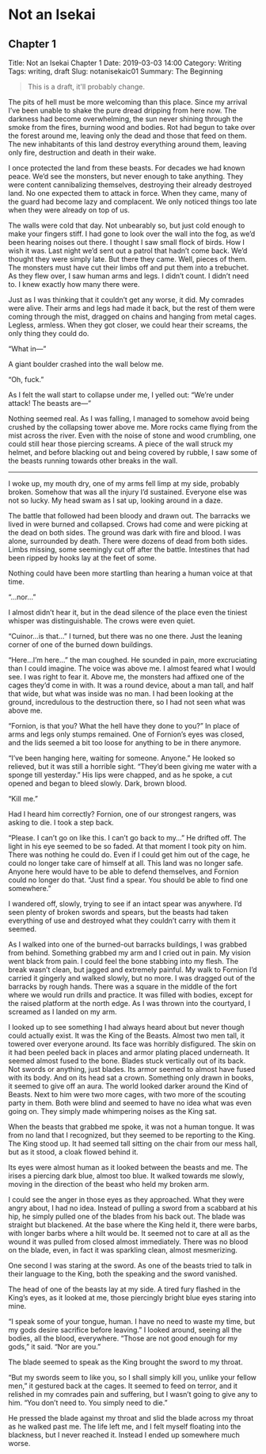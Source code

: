 # Not an Isekai

## Chapter 1

Title: Not an Isekai Chapter 1
Date: 2019-03-03 14:00
Category: Writing
Tags: writing, draft
Slug: notanisekaic01
Summary: The Beginning

> This is a draft, it'll probably change.

The pits of hell must be more welcoming than this place. Since my arrival I’ve been unable to shake the pure dread dripping from here now. The darkness had become overwhelming, the sun never shining through the smoke from the fires, burning wood and bodies.  Rot had begun to take over the forest around me, leaving only the dead and those that feed on them. The new inhabitants of this land destroy everything around them, leaving only fire, destruction and death in their wake.

 I once protected the land from these beasts. For decades we had known peace. We’d see the monsters, but never enough to take anything. They were content cannibalizing themselves, destroying their already destroyed land. No one expected them to attack in force. When they came, many of the guard had become lazy and complacent. We only noticed things too late when they were already on top of us.

The walls were cold that day. Not unbearably so, but just cold enough to make your fingers stiff. I had gone to look over the wall into the fog, as we’d been hearing noises out there. I thought I saw small flock of birds. How I wish it was. Last night we’d sent out a patrol that hadn’t come back. We’d thought they were simply late. But there they came. Well, pieces of them. The monsters must have cut their limbs off and put them into a trebuchet. As they flew over, I saw human arms and legs. I didn’t count. I didn’t need to. I knew exactly how many there were.

Just as I was thinking that it couldn’t get any worse, it did. My comrades were alive. Their arms and legs had made it back, but the rest of them were coming through the mist, dragged on chains and hanging from metal cages. Legless, armless. When they got closer, we could hear their screams, the only thing they could do.

“What in—”

A giant boulder crashed into the wall below me.

“Oh, fuck.”

As I felt the wall start to collapse under me, I yelled out: “We’re under attack! The beasts are—”

Nothing seemed real. As I was falling, I managed to somehow avoid being crushed by the collapsing tower above me. More rocks came flying from the mist across the river. Even with the noise of stone and wood crumbling, one could still hear those piercing screams. A piece of the wall struck my helmet, and before blacking out and being covered by rubble, I saw some of the beasts running towards other breaks in the wall.

---

I woke up, my mouth dry, one of my arms fell limp at my side, probably broken. Somehow that was all the injury I’d sustained. Everyone else was not so lucky. My head swam as I sat up, looking around in a daze.

The battle that followed had been bloody and drawn out. The barracks we lived in were burned and collapsed. Crows had come and were picking at the dead on both sides. The ground was dark with fire and blood. I was alone, surrounded by death. There were dozens of dead from both sides. Limbs missing, some seemingly cut off after the battle. Intestines that had been ripped by hooks lay at the feet of some.

Nothing could have been more startling than hearing a human voice at that time.

“…nor…”

I almost didn’t hear it, but in the dead silence of the place even the tiniest whisper was distinguishable. The crows were even quiet.

“Cuinor…is that…” I turned, but there was no one there. Just the leaning corner of one of the burned down buildings.

“Here…I’m here…” the man coughed. He sounded in pain, more excruciating than I could imagine. The voice was above me. I almost feared what I would see. I was right to fear it. Above me, the monsters had affixed one of the cages they’d come in with. It was a round device, about a man tall, and half that wide, but what was inside was no man.  I had been looking at the ground, incredulous to the destruction there, so I had not seen what was above me.

“Fornion, is that you? What the hell have they done to you?” In place of arms and legs only stumps remained. One of Fornion’s eyes was closed, and the lids seemed a bit too loose for anything to be in there anymore.

“I’ve been hanging here, waiting for someone. Anyone.” He looked so relieved, but it was still a horrible sight. “They’d been giving me water with a sponge till yesterday.” His lips were chapped, and as he spoke, a cut opened and began to bleed slowly. Dark, brown blood.

“Kill me.”

Had I heard him correctly? Fornion, one of our strongest rangers, was asking to die. I took a step back.

“Please. I can’t go on like this. I can’t go back to my…” He drifted off. The light in his eye seemed to be so faded. At that moment I took pity on him. There was nothing he could do. Even if I could get him out of the cage, he could no longer take care of himself at all. This land was no longer safe. Anyone here would have to be able to defend themselves, and Fornion could no longer do that. “Just find a spear. You should be able to find one somewhere.”

I wandered off, slowly, trying to see if an intact spear was anywhere. I’d seen plenty of broken swords and spears, but the beasts had taken everything of use and destroyed what they couldn’t carry with them it seemed.

As I walked into one of the burned-out barracks buildings, I was grabbed from behind. Something grabbed my arm and I cried out in pain. My vision went black from pain. I could feel the bone stabbing into my flesh. The break wasn’t clean, but jagged and extremely painful. My walk to Fornion I’d carried it gingerly and walked slowly, but no more. I was dragged out of the barracks by rough hands. There was a square in the middle of the fort where we would run drills and practice. It was filled with bodies, except for the raised platform at the north edge. As I was thrown into the courtyard, I screamed as I landed on my arm.

I looked up to see something I had always heard about but never though could actually exist. It was the King of the Beasts. Almost two men tall, it towered over everyone around. Its face was horribly disfigured. The skin on it had been peeled back in places and armor plating placed underneath. It seemed almost fused to the bone. Blades stuck vertically out of its back. Not swords or anything, just blades. Its armor seemed to almost have fused with its body. And on its head sat a crown. Something only drawn in books, it seemed to give off an aura. The world looked darker around the Kind of Beasts. Next to him were two more cages, with two more of the scouting party in them. Both were blind and seemed to have no idea what was even going on. They simply made whimpering noises as the King sat.

When the beasts that grabbed me spoke, it was not a human tongue. It was from no land that I recognized, but they seemed to be reporting to the King. The King stood up. It had seemed tall sitting on the chair from our mess hall, but as it stood, a cloak flowed behind it.

Its eyes were almost human as it looked between the beasts and me. The irises a piercing dark blue, almost too blue. It walked towards me slowly, moving in the direction of the beast who held my broken arm.

I could see the anger in those eyes as they approached. What they were angry about, I had no idea. Instead of pulling a sword from a scabbard at his hip, he simply pulled one of the blades from his back out. The blade was straight but blackened. At the base where the King held it, there were barbs, with longer barbs where a hilt would be. It seemed not to care at all as the wound it was pulled from closed almost immediately. There was no blood on the blade, even, in fact it was sparkling clean, almost mesmerizing.

One second I was staring at the sword. As one of the beasts tried to talk in their language to the King, both the speaking and the sword vanished.

The head of one of the beasts lay at my side. A tired fury flashed in the King’s eyes, as it looked at me, those piercingly bright blue eyes staring into mine.

“I speak some of your tongue, human. I have no need to waste my time, but my gods desire sacrifice before leaving.” I looked around, seeing all the bodies, all the blood, everywhere. “Those are not good enough for my gods,” it said. “Nor are you.”

The blade seemed to speak as the King brought the sword to my throat.

“But my swords seem to like you, so I shall simply kill you, unlike your fellow men,” it gestured back at the cages. It seemed to feed on terror, and it relished in my comrades pain and suffering, but I wasn’t going to give any to him. “You don’t need to. You simply need to die.”

He pressed the blade against my throat and slid the blade across my throat as he walked past me. The life left me, and I felt myself floating into the blackness, but I never reached it. Instead I ended up somewhere much worse.
